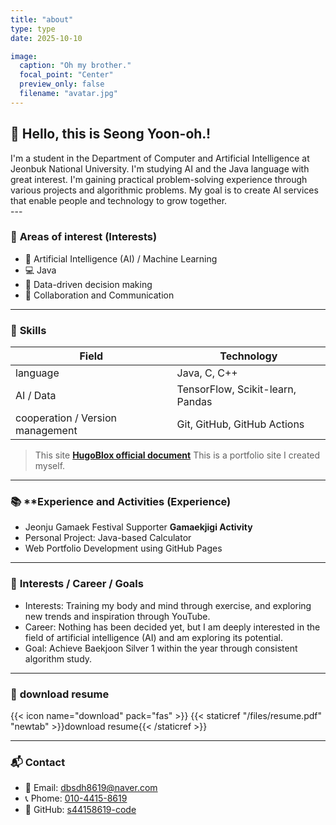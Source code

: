 ```yaml
---
title: "about"
type: type
date: 2025-10-10

image:
  caption: "Oh my brother."
  focal_point: "Center"
  preview_only: false
  filename: "avatar.jpg"
---
```


## 👋 Hello, this is Seong Yoon-oh.!

<div class="justify-text">
I'm a student in the Department of Computer and Artificial Intelligence at Jeonbuk National University.
I'm studying AI and the Java language with great interest.
I'm gaining practical problem-solving experience through various projects and algorithmic problems.
My goal is to create AI services that enable people and technology to grow together.
</div>
---

### 🎯 **Areas of interest (Interests)**

- 🤖 Artificial Intelligence (AI) / Machine Learning
- 💻 Java
- 💬 Data-driven decision making
- 🧩 Collaboration and Communication

---

### 🧠 **Skills**

| Field                            | Technology                       |
| -------------------------------- | -------------------------------- |
| language                         | Java, C, C++                     |
| AI / Data                        | TensorFlow, Scikit-learn, Pandas |
| cooperation / Version management | Git, GitHub, GitHub Actions      |

> This site **[HugoBlox official document](https://docs.hugoblox.com/tutorial)** This is a portfolio site I created myself.

---

### 📚 \*\*Experience and Activities (Experience)

- Jeonju Gamaek Festival Supporter **Gamaekjigi Activity**
- Personal Project: Java-based Calculator
- Web Portfolio Development using GitHub Pages

---

### 🎯 **Interests / Career / Goals**

- Interests: Training my body and mind through exercise, and exploring new trends and inspiration through YouTube.
- Career: Nothing has been decided yet, but I am deeply interested in the field of artificial intelligence (AI) and am exploring its potential.
- Goal: Achieve Baekjoon Silver 1 within the year through consistent algorithm study.

---

### 🧾 **download resume**

{{< icon name="download" pack="fas" >}} {{< staticref "/files/resume.pdf" "newtab" >}}download resume{{< /staticref >}}

---

### 📬 **Contact**

- 📧 Email: [dbsdh8619@naver.com](mailto:dbsdh8619@naver.com)
- 📞 Phome: [010-4415-8619](tel:01044158619)
- 🔗 GitHub: [s44158619-code](https://github.com/s44158619-code)
